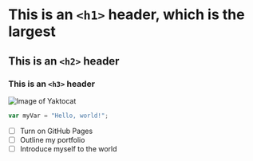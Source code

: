 # This is an `<h1>` header, which is the largest

## This is an `<h2>` header

### This is an `<h3>` header

![Image of Yaktocat](https://octodex.github.com/images/yaktocat.png)

``` javascript
var myVar = "Hello, world!";
```

- [ ] Turn on GitHub Pages
- [ ] Outline my portfolio
- [ ] Introduce myself to the world
